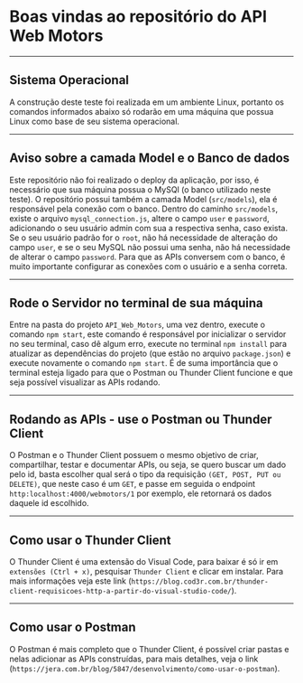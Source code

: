 # Boas vindas ao repositório do API Web Motors

---

## Sistema Operacional
A construção deste teste foi realizada em um ambiente Linux, portanto os comandos informados abaixo só rodarão em uma máquina que possua Linux como base de seu sistema operacional.

---

## Aviso sobre a camada Model e o Banco de dados
Este repositório não foi realizado o deploy da aplicação, por isso, é necessário que sua máquina possua o MySQl (o banco utilizado neste teste). O repositório possui também a camada Model (`src/models`), ela é responsável pela conexão com o banco. Dentro do caminho `src/models`, existe o arquivo `mysql_connection.js`,
altere o campo `user` e `password`, adicionando o seu usuário admin com sua a respectiva senha, caso exista. Se o seu usuário padrão for o `root`, não há necessidade de alteração do campo `user`, e se o seu MySQL não possui uma senha, não há necessidade de alterar o campo `password`. Para que as APIs conversem 
com o banco, é muito importante configurar as conexões com o usuário e a senha correta.

---

## Rode o Servidor no terminal de sua máquina
Entre na pasta do projeto `API_Web_Motors`, uma vez dentro, execute o comando `npm start`, este comando é responsável por inicializar o servidor no seu terminal,
caso dê algum erro, execute no terminal `npm install` para atualizar as dependências do projeto (que estão no arquivo `package.json`) e execute novamente o comando `npm start`. É de suma importância que o terminal esteja ligado para que o Postman ou Thunder Client funcione e que seja possível visualizar as APIs rodando.

---

## Rodando as APIs - use o Postman ou Thunder Client
O Postman e o Thunder Client possuem o mesmo objetivo de criar, compartilhar, testar e documentar APIs, ou seja, se quero buscar um dado pelo id, basta escolher qual será o tipo da requisição `(GET, POST, PUT ou DELETE)`, que neste caso é um `GET`, e passe em seguida o endpoint `http:localhost:4000/webmotors/1` por exemplo, ele retornará os dados daquele id escolhido.

---

## Como usar o Thunder Client
O Thunder Client é uma extensão do Visual Code, para baixar é só ir em `extensões (Ctrl + x)`, pesquisar `Thunder Client` e clicar em instalar. Para mais informações veja este link (`https://blog.cod3r.com.br/thunder-client-requisicoes-http-a-partir-do-visual-studio-code/`).

---

## Como usar o Postman
O Postman é mais completo que o Thunder Client, é possível criar pastas e nelas adicionar as APIs construídas, para mais detalhes, veja o link (`https://jera.com.br/blog/5847/desenvolvimento/como-usar-o-postman`).

